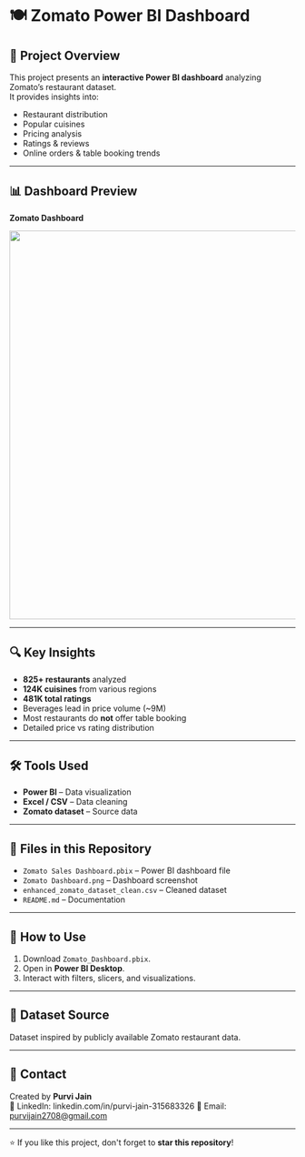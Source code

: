 # 🍽️ Zomato Power BI Dashboard

## 📌 Project Overview
This project presents an **interactive Power BI dashboard** analyzing Zomato’s restaurant dataset.  
It provides insights into:
- Restaurant distribution
- Popular cuisines
- Pricing analysis
- Ratings & reviews
- Online orders & table booking trends

---

## 📊 Dashboard Preview
**Zomato Dashboard**
<p align="center">
   <img width="1163" height="683" alt="Image" src="https://github.com/user-attachments/assets/3eec70ae-3b1a-45e8-8b05-af6b546628b2" />
</p>

---

## 🔍 Key Insights
- **825+ restaurants** analyzed
- **124K cuisines** from various regions
- **481K total ratings**
- Beverages lead in price volume (~9M)
- Most restaurants do **not** offer table booking
- Detailed price vs rating distribution

---

## 🛠 Tools Used
- **Power BI** – Data visualization
- **Excel / CSV** – Data cleaning
- **Zomato dataset** – Source data

---

## 📂 Files in this Repository
- `Zomato Sales Dashboard.pbix` – Power BI dashboard file
- `Zomato Dashboard.png` – Dashboard screenshot
- `enhanced_zomato_dataset_clean.csv` – Cleaned dataset
- `README.md` – Documentation

---

## 🚀 How to Use
1. Download `Zomato_Dashboard.pbix`.
2. Open in **Power BI Desktop**.
3. Interact with filters, slicers, and visualizations.

---

## 📌 Dataset Source
Dataset inspired by publicly available Zomato restaurant data.

---
 
## 📧 Contact
Created by **Purvi Jain**  
💼 LinkedIn: linkedin.com/in/purvi-jain-315683326
📩 Email: purvijain2708@gmail.com

---

⭐ If you like this project, don't forget to **star this repository**!
